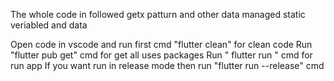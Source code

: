 The whole code in followed getx patturn and other data managed static veriabled and data


Open code in vscode and run first cmd "flutter clean" for clean code
Run "flutter pub get" cmd for get all uses packages
Run " flutter run " cmd for run app
If you want run in release mode then run "flutter run --release" cmd 
